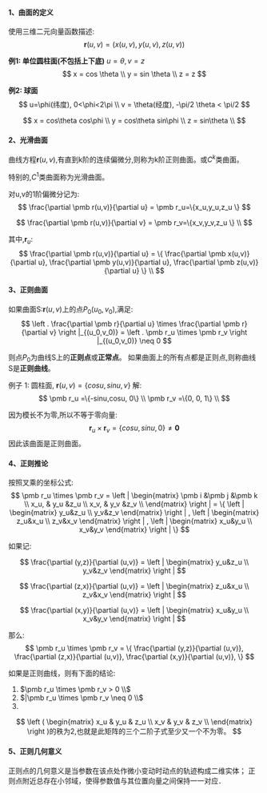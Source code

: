 #### 1、曲面的定义
使用三维二元向量函数描述:
$$
\pmb r(u,v) =(x(u,v), y(u,v),z(u,v))
$$

**例1: 单位圆柱面(不包括上下底)**
$u = \theta, v = z$
$$
x = cos \theta \\
y = sin \theta \\
z = z
$$

**例2: 球面**
$$
u=\phi(纬度), 0<\phi<2\pi \\
v = \theta(经度), -\pi/2 \theta < \pi/2
$$

$$
x = cos\theta cos\phi \\
y = cos\theta sin\phi \\
z = sin\theta \\
$$

#### 2、光滑曲面

曲线方程$\pmb r(u,v)$,有直到k阶的连续偏微分,则称为k阶正则曲面。或$C^k$类曲面。

特别的,$C^1$类曲面称为光滑曲面。

对u,v的1阶偏微分记为:
$$
\frac{\partial \pmb r(u,v)}{\partial u} = \pmb r_u=\{x_u,y_u,z_u \}
$$

$$
\frac{\partial \pmb r(u,v)}{\partial v} = \pmb r_v=\{x_v,y_v,z_u \} \\
$$

其中,$\pmb r_u :$
$$
\frac{\partial \pmb r(u,v)}{\partial u} = \{
\frac{\partial \pmb x(u,v)}{\partial u},
\frac{\partial \pmb y(u,v)}{\partial u},
\frac{\partial \pmb z(u,v)}{\partial u}
\} \\
$$

#### 3、正则曲面
如果曲面S:$\pmb r(u,v)$上的点$P_0(u_0,v_0)$,满足:
$$
\left .
\frac{\partial \pmb r}{\partial u}
\times
\frac{\partial \pmb r}{\partial v}
\right |_{(u_0,v_0)} =
\left .
\pmb r_u \times \pmb r_v
\right |_{(u_0,v_0)} \neq 0
$$

则点$P_0$为曲线S上的**正则点**或**正常点**。
如果曲面上的所有点都是正则点,则称曲线S是**正则曲线**。

例子 1: 圆柱面, $\pmb r(u,v) = \{cosu,sinu,v\}$
解:
$$
\pmb r_u =\{-sinu,cosu, 0\} \\
\pmb r_v =\{0, 0, 1\} \\
$$

因为模长不为零,所以不等于零向量:
$$
\pmb r_u \times \pmb r_v = \{cosu,sinu,0\}  \neq \pmb 0
$$
因此该曲面是正则曲面。



#### 4、正则推论
按照叉乘的坐标公式:
$$
\pmb r_u \times \pmb r_v =
\left | \begin{matrix}
\pmb i &\pmb j &\pmb k \\
x_u, & y_u &z_u  \\
x_v, & y_v &z_v  \\
\end{matrix}
\right | =
\{
\left |
\begin{matrix}
y_u&z_u \\
y_v&z_v
\end{matrix}
\right |
,
\left |
\begin{matrix}
z_u&x_u \\
z_v&x_v
\end{matrix}
\right |
,
\left |
\begin{matrix}
x_u&y_u \\
x_v&y_v
\end{matrix}
\right |
\}
$$

如果记:

$$
\frac{\partial (y,z)}{\partial (u,v)} =
\left |
\begin{matrix}
y_u&z_u \\
y_v&z_v
\end{matrix}
\right |
$$

$$
\frac{\partial (z,x)}{\partial (u,v)} =
\left |
\begin{matrix}
z_u&x_u \\
z_v&x_v
\end{matrix}
\right |
$$

$$
\frac{\partial (x,y)}{\partial (u,v)} =
\left |
\begin{matrix}
x_u&y_u \\
x_v&y_v
\end{matrix}
\right |
$$

那么:
$$
\pmb r_u \times \pmb r_v = \{
\frac{\partial (y,z)}{\partial (u,v)},
\frac{\partial (z,x)}{\partial (u,v)},
\frac{\partial (x,y)}{\partial (u,v)},
\}
$$

如果是正则曲线，则有下面的结论:
1) $\pmb r_u \times \pmb r_v > 0 \\$
2) $|\pmb r_u \times \pmb r_v \neq 0 \\$
3)
$$
\left (
\begin{matrix}
x_u  & y_u & z_u \\
x_v & y_v & z_v \\
\end{matrix}
\right )的秩为2,也就是此矩阵的三个二阶子式至少又一个不为零。
$$

#### 5、正则几何意义
正则点的几何意义是当参数在该点处作微小变动时动点的轨迹构成二维实体； 正则点附近总存在小邻域，使得参数值与其位置向量之间保持一一对应．
